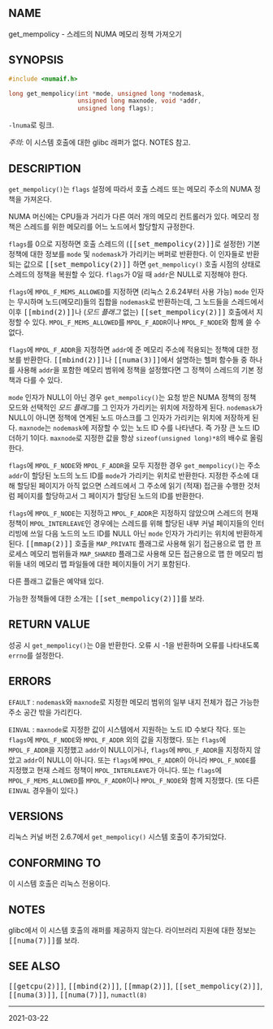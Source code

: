 ## NAME

get_mempolicy - 스레드의 NUMA 메모리 정책 가져오기

## SYNOPSIS

```c
#include <numaif.h>

long get_mempolicy(int *mode, unsigned long *nodemask,
                   unsigned long maxnode, void *addr,
                   unsigned long flags);
```

`-lnuma`로 링크.

*주의*: 이 시스템 호출에 대한 glibc 래퍼가 없다. NOTES 참고.

## DESCRIPTION

`get_mempolicy()`는 `flags` 설정에 따라서 호출 스레드 또는 메모리 주소의 NUMA 정책을 가져온다.

NUMA 머신에는 CPU들과 거리가 다른 여러 개의 메모리 컨트롤러가 있다. 메모리 정책은 스레드를 위한 메모리를 어느 노드에서 할당할지 규정한다.

`flags`를 0으로 지정하면 호출 스레드의 (<tt>[[set_mempolicy(2)]]</tt>로 설정한) 기본 정책에 대한 정보를 `mode` 및 `nodemask`가 가리키는 버퍼로 반환한다. 이 인자들로 반환되는 값으로 <tt>[[set_mempolicy(2)]]</tt> 하면 `get_mempolicy()` 호출 시점의 상태로 스레드의 정책을 복원할 수 있다. `flags`가 0일 때 `addr`은 NULL로 지정해야 한다.

`flags`에 `MPOL_F_MEMS_ALLOWED`를 지정하면 (리눅스 2.6.24부터 사용 가능) `mode` 인자는 무시하며 노드(메모리)들의 집합을 `nodemask`로 반환하는데, 그 노드들을 스레드에서 이후 <tt>[[mbind(2)]]</tt>나 (*모드 플래그* 없는) <tt>[[set_mempolicy(2)]]</tt> 호출에서 지정할 수 있다. `MPOL_F_MEMS_ALLOWED`를 `MPOL_F_ADDR`이나 `MPOL_F_NODE`와 함께 쓸 수 없다.

`flags`에 `MPOL_F_ADDR`을 지정하면 `addr`에 준 메모리 주소에 적용되는 정책에 대한 정보를 반환한다. <tt>[[mbind(2)]]</tt>나 <tt>[[numa(3)]]</tt>에서 설명하는 헬퍼 함수들 중 하나를 사용해 `addr`을 포함한 메모리 범위에 정책을 설정했다면 그 정책이 스레드의 기본 정책과 다를 수 있다.

`mode` 인자가 NULL이 아닌 경우 `get_mempolicy()`는 요청 받은 NUMA 정책의 정책 모드와 선택적인 *모드 플래그*를 그 인자가 가리키는 위치에 저장하게 된다. `nodemask`가 NULL이 아니면 정책에 연계된 노드 마스크를 그 인자가 가리키는 위치에 저장하게 된다. `maxnode`는 `nodemask`에 저장할 수 있는 노드 ID 수를 나타낸다. 즉 가장 큰 노드 ID 더하기 1이다. `maxnode`로 지정한 값을 항상 `sizeof(unsigned long)*8`의 배수로 올림 한다.

`flags`에 `MPOL_F_NODE`와 `MPOL_F_ADDR`을 모두 지정한 경우 `get_mempolicy()`는 주소 `addr`이 할당된 노드의 노드 ID를 `mode`가 가리키는 위치로 반환한다. 지정한 주소에 대해 할당된 페이지가 아직 없으면 스레드에서 그 주소에 읽기 (적재) 접근을 수행한 것처럼 페이지를 할당하고서 그 페이지가 할당된 노드의 ID를 반환한다.

`flags`에 `MPOL_F_NODE`는 지정하고 `MPOL_F_ADDR`은 지정하지 않았으며 스레드의 현재 정책이 `MPOL_INTERLEAVE`인 경우에는 스레드를 위해 할당된 내부 커널 페이지들의 인터리빙에 쓰일 다음 노드의 노드 ID를 NULL 아닌 `mode` 인자가 가리키는 위치에 반환하게 된다. <tt>[[mmap(2)]]</tt> 호출을 `MAP_PRIVATE` 플래그로 사용해 읽기 접근용으로 맵 한 프로세스 메모리 범위들과 `MAP_SHARED` 플래그로 사용해 모든 접근용으로 맵 한 메모리 범위들 내의 메모리 맵 파일들에 대한 페이지들이 거기 포함된다.

다른 플래그 값들은 예약돼 있다.

가능한 정책들에 대한 소개는 <tt>[[set_mempolicy(2)]]</tt>를 보라.

## RETURN VALUE

성공 시 `get_mempolicy()`는 0을 반환한다. 오류 시 -1을 반환하며 오류를 나타내도록 `errno`를 설정한다.

## ERRORS

`EFAULT`
:   `nodemask`와 `maxnode`로 지정한 메모리 범위의 일부 내지 전체가 접근 가능한 주소 공간 밖을 가리킨다.

`EINVAL`
:   `maxnode`로 지정한 값이 시스템에서 지원하는 노드 ID 수보다 작다. 또는 `flags`에 `MPOL_F_NODE`와 `MPOL_F_ADDR` 외의 값을 지정했다. 또는 `flags`에 `MPOL_F_ADDR`을 지정했고 `addr`이 NULL이거나, `flags`에 `MPOL_F_ADDR`을 지정하지 않았고 `addr`이 NULL이 아니다. 또는 `flags`에 `MPOL_F_ADDR`이 아니라 `MPOL_F_NODE`를 지정했고 현재 스레드 정책이 `MPOL_INTERLEAVE`가 아니다. 또는 `flags`에 `MPOL_F_MEMS_ALLOWED`를 `MPOL_F_ADDR`이나 `MPOL_F_NODE`와 함께 지정했다. (또 다른 `EINVAL` 경우들이 있다.)

## VERSIONS

리눅스 커널 버전 2.6.7에서 `get_mempolicy()` 시스템 호출이 추가되었다.

## CONFORMING TO

이 시스템 호출은 리눅스 전용이다.

## NOTES

glibc에서 이 시스템 호출의 래퍼를 제공하지 않는다. 라이브러리 지원에 대한 정보는 <tt>[[numa(7)]]</tt>를 보라.

## SEE ALSO

<tt>[[getcpu(2)]]</tt>, <tt>[[mbind(2)]]</tt>, <tt>[[mmap(2)]]</tt>, <tt>[[set_mempolicy(2)]]</tt>, <tt>[[numa(3)]]</tt>, <tt>[[numa(7)]]</tt>, `numactl(8)`

----

2021-03-22

